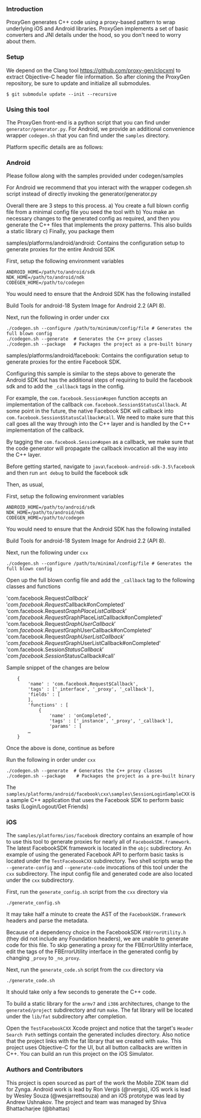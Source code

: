 ### Introduction
ProxyGen generates C++ code using a proxy-based pattern to wrap underlying iOS and Android libraries. ProxyGen implements a set of basic converters and JNI details under the hood, so you don't need to worry about them. 

### Setup
We depend on the Clang tool https://github.com/proxy-gen/clocxml to extract Objective-C header file information. So after cloning the ProxyGen repository, be sure to update and initialize all submodules.

```
$ git submodule update --init --recursive
```

### Using this tool
The ProxyGen front-end is a python script that you can find under `generator/generator.py`. For Android, we provide an additional convenience wrapper `codegen.sh` that you can find under the `samples` directory.

Platform specific details are as follows:

### Android
Please follow along with the samples provided under codegen/samples

For Android we recommend that you interact with the wrapper codegen.sh script instead of directly invoking the generator/generator.py

Overall there are 3 steps to this process. 
a) You create a full blown config file from a minimal config file you seed the tool with 
b) You make an necessary changes to the generated config as required, and then you generate the C++ files that implements the proxy patterns. This also builds a static library
c) Finally, you package them

samples/platforms/android/android: Contains the configuration setup to generate proxies for the entire Android SDK

First, setup the following environment variables
```
ANDROID_HOME=/path/to/android/sdk
NDK_HOME=/path/to/android/ndk
CODEGEN_HOME=/path/to/codegen
```
You would need to ensure that the Android SDK has the following installed 

Build Tools for android-18 
System Image for Android 2.2 (API 8).  
	
Next, run the following in order under cxx
```
./codegen.sh --configure /path/to/minimum/config/file # Generates the full blown config
./codegen.sh --generate  # Generates the C++ proxy classes
./codegen.sh --package	 # Packages the project as a pre-built binary
```

samples/platforms/android/facebook: Contains the configuration setup to generate proxies for the entire Facebook SDK. 

Configuring this sample is similar to the steps above to generate the Android SDK but has the additional steps of requiring to build the facebook sdk and to add the `_callback` tags in the config. 

For example, the `com.facebook.Session#open` function accepts an implementation of the callback `com.facebook.Session$StatusCallback`. At some point in the future, the native Facebook SDK will callback into `com.facebook.Session$StatusCallback#call`. We need to make sure that this call goes all the way through into the C++ layer and is handled by the C++ implementation of the callback.

By tagging the `com.facebook.Session#open` as a callback, we make sure that the code generator will propagate the callback invocation all the way into the C++ layer.

Before getting started, navigate to `java\facebook-android-sdk-3.5\facebook` and then run `ant debug` to build the facebook sdk

Then, as usual,

First, setup the following environment variables
```
ANDROID_HOME=/path/to/android/sdk
NDK_HOME=/path/to/android/ndk
CODEGEN_HOME=/path/to/codegen
```
You would need to ensure that the Android SDK has the following installed 

Build Tools for android-18 
System Image for Android 2.2 (API 8).  
	
Next, run the following under `cxx`
```
./codegen.sh --configure /path/to/minimal/config/file # Generates the full blown config
```	
	
Open up the full blown config file and add the `_callback` tag to the following classes and functions

'com.facebook.Request$Callback'
'com.facebook.Request$Callback#onCompleted'
'com.facebook.Request$GraphPlaceListCallback'
'com.facebook.Request$GraphPlaceListCallback#onCompleted'
'com.facebook.Request$GraphUserCallback'
'com.facebook.Request$GraphUserCallback#onCompleted'
'com.facebook.Request$GraphUserListCallback'
'com.facebook.Request$GraphUserListCallback#onCompleted'
'com.facebook.Session$StatusCallback'
'com.facebook.Session$StatusCallback#call'
		
Sample snippet of the changes are below
```
	{
		'name' : 'com.facebook.Request$Callback',
		'tags' : ['_interface', '_proxy', '_callback'],
		'fields' : [
		],	
		'functions' : [
			{
				'name' : 'onCompleted',
				'tags' : ['_instance', '_proxy', '_callback'],
				'params' : [
		…
	}
```	
	
Once the above is done, continue as before

Run the following in order under `cxx`
```
./codegen.sh --generate  # Generates the C++ proxy classes
./codegen.sh --package	  # Packages the project as a pre-built binary
```	
The `samples/platforms/android/facebook\cxx\samples\SessionLoginSampleCXX` is a sample C++ application that uses the Facebook SDK to perform basic tasks (Login/Logout/Get Friends)


### iOS

The `samples/platforms/ios/facebook` directory contains an example of how to use this tool to generate proxies for nearly all of `FacebookSDK.framework`. The latest FacebookSDK framework is located in the `objc` subdirectory. An example of using the generated Facebook API to perform basic tasks is located under the `TestFacebookCXX` subdirectory. Two shell scripts wrap the `--generate-config` and `--generate-code` invocations of this tool under the `cxx` subdirectory. The input config file and generated code are also located under the `cxx` subdirectory.

First, run the `generate_config.sh` script from the `cxx` directory via 
```
./generate_config.sh
```
It may take half a minute to create the AST of the `FacebookSDK.framework` headers and parse the metadata.

Because of a dependency choice in the FacebookSDK `FBErrorUtility.h` (they did not include any Foundation headers), we are unable to generate code for this file. To skip generating a proxy for the FBErrorUtility interface, edit the tags of the FBErrorUtility interface in the generated config by changing `_proxy` to `_no_proxy`.

Next, run the `generate_code.sh` script from the `cxx` directory via
```
./generate_code.sh
```
It should take only a few seconds to generate the C++ code.

To build a static library for the `armv7` and `i386` architectures, change to the `generated/project` subdirectory and run `make`. The fat library will be located under the `lib/fat` subdirectory after completion.

Open the `TestFacebookCXX` Xcode project and notice that the target's `Header Search Path` settings contain the generated includes directory. Also notice that the project links with the fat library that we created with `make`. This project uses Objective-C for the UI, but all button callbacks are written in C++. You can build an run this project on the iOS Simulator.

### Authors and Contributors
This project is open sourced as part of the work the Mobile ZDK team did for Zynga. Android work is lead by Ron Vergis (@rvergis), iOS work is lead by Wesley Souza (@wesjarrettsouza) and an iOS prototype was lead by Andrew Ushnakov. The project and team was managed by Shiva Bhattacharjee (@bhattas)
